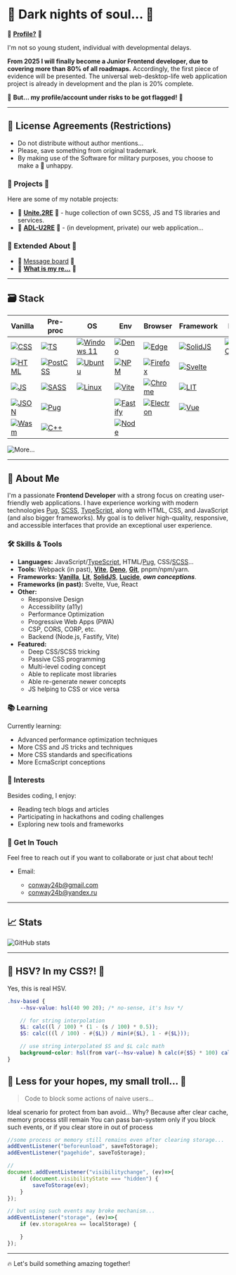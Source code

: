 # 🖤 Dark nights of soul... 🖤

💼 **[Profile?](https://github.com/unit-404)** 💼

I'm not so young student, individual with developmental delays.

**From 2025 I will finally become a Junior Frontend developer, due to covering more than 80% of all roadmaps.** Accordingly, the first piece of evidence will be presented. The universal web-desktop-life web application project is already in development and the plan is 20% complete.

🚩 **But... my profile/account under risks to be got flagged!** 🚩

---

## 📑 License Agreements (Restrictions)

- Do not distribute without author mentions...
- Please, save something from original trademark.
- By making use of the Software for military purposes, you choose to make a 🐰 unhappy.

### 🎯 Projects 🎯

Here are some of my notable projects:

- 🎸 **[Unite.2RE](https://github.com/orgs/unite-2-re/repositories)** 🎸 - huge collection of own SCSS, JS and TS libraries and services.
- 🌃 **[ADL-U2RE](https://github.com/C24N/ADL.U2RE)** 🌃 - (in development, private) our web application...

### 📌 Extended About 📌

- 📩 [Message board](https://github.com/unit-404/unit-404/discussions) 📩
- 🚩 **[What is my re...](https://github.com/unit-404/unit-404/blob/main/ABOUT.md)** 🚩

---

## 🗃️ Stack

| Vanilla | Pre-proc | OS | Env | Browser | Framework | IDE |
| --- | --- | --- | --- | --- | --- | --- |
| [![CSS](https://img.shields.io/badge/CSS3-1572B6?style=for-the-badge&logo=css3&logoColor=white)](https://www.w3.org/Style/CSS/) | [![TS](https://img.shields.io/badge/TypeScript-007ACC?style=for-the-badge&logo=typescript&logoColor=white)](https://www.typescriptlang.org/) | [![Windows 11](https://img.shields.io/badge/Windows_11-0078d4?style=for-the-badge&logo=windows-11&logoColor=white)](https://www.microsoft.com/windows/) | [![Deno](https://img.shields.io/badge/Deno-464647?style=for-the-badge&logo=deno&logoColor=white)](https://deno.com/) | [![Edge](https://img.shields.io/badge/Microsoft_Edge-0078D7?style=for-the-badge&logo=Microsoft-edge&logoColor=white)](https://www.microsoft.com/edge) | [![SolidJS](https://img.shields.io/badge/Solid%20JS-2C4F7C?style=for-the-badge&logo=solid&logoColor=white)](https://www.solidjs.com/) | [![VS Code](https://img.shields.io/badge/VSCode-0078D4?style=for-the-badge&logo=visual%20studio%20code&logoColor=white)](https://code.visualstudio.com/) |
| [![HTML](https://img.shields.io/badge/HTML5-E34F26?style=for-the-badge&logo=html5&logoColor=white)](https://www.w3.org/html/) | [![PostCSS](https://img.shields.io/badge/postcss-DD3A0A?style=for-the-badge&logo=postcss&logoColor=white)](https://postcss.org/) | [![Ubuntu](https://img.shields.io/badge/Ubuntu-E95420?style=for-the-badge&logo=ubuntu&logoColor=white)](https://ubuntu.com/) | [![NPM](https://img.shields.io/badge/npm-CB3837?style=for-the-badge&logo=npm&logoColor=white)](https://www.npmjs.com/) | [![Firefox](https://img.shields.io/badge/Firefox_Browser-FF7139?style=for-the-badge&logo=Firefox-Browser&logoColor=white)](https://www.mozilla.org/firefox/) | [![Svelte](https://img.shields.io/badge/svelte-%23f1413d.svg?style=for-the-badge&logo=svelte&logoColor=white)](https://svelte.dev/) |
| [![JS](https://img.shields.io/badge/JavaScript-323330?style=for-the-badge&logo=javascript&logoColor=F7DF1E)](https://developer.mozilla.org/en-US/docs/Web/JavaScript) | [![SASS](https://img.shields.io/badge/Sass-CC6699?style=for-the-badge&logo=sass&logoColor=white)](https://sass-lang.com/) | [![Linux](https://img.shields.io/badge/Linux-FCC624?style=for-the-badge&logo=linux&logoColor=black)](https://www.kernel.org/) | [![Vite](https://img.shields.io/badge/Vite-B73BFE?style=for-the-badge&logo=vite&logoColor=FFD62E)](https://vitejs.dev/) | [![Chrome](https://img.shields.io/badge/Google_chrome-4285F4?style=for-the-badge&logo=Google-chrome&logoColor=white)](https://www.google.com/chrome/) | [![LIT](https://img.shields.io/badge/lit-324FFF?style=for-the-badge&logo=lit&logoColor=white)](https://lit.dev/) |
| [![JSON](https://img.shields.io/badge/json-5E5C5C?style=for-the-badge&logo=json&logoColor=white)](https://www.json.org/json-en.html) | [![Pug](https://img.shields.io/badge/Pug-E3C29B?style=for-the-badge&logo=pug&logoColor=black)](https://pugjs.org/) | | [![Fastify](https://img.shields.io/badge/fastify-202020?style=for-the-badge&logo=fastify&logoColor=white)](https://fastify.dev/) | [![Electron](https://img.shields.io/badge/Electron-2B2E3A?style=for-the-badge&logo=electron&logoColor=9FEAF9)](https://www.electronjs.org/) | [![Vue](https://img.shields.io/badge/Vue%20js-35495E?style=for-the-badge&logo=vuedotjs&logoColor=4FC08D)](https://vuejs.org/) |
| [![Wasm](https://img.shields.io/badge/WebAssembly-654FF0?style=for-the-badge&logo=WebAssembly&logoColor=white)](https://webassembly.org/) | [![C++](https://img.shields.io/badge/c++-%2300599C.svg?style=for-the-badge&logo=c%2B%2B&logoColor=white)](https://isocpp.org/) | | [![Node](https://img.shields.io/badge/Node%20js-339933?style=for-the-badge&logo=nodedotjs&logoColor=white)](https://nodejs.org/) |  |

![More...](https://img.shields.io/badge/And%20somethings%20over%20more-FF0000?style=for-the-badge&logo=1001tracklists&logoColor=white)

---

## 🚀 About Me

I'm a passionate **Frontend Developer** with a strong focus on creating user-friendly web applications. I have experience working with modern technologies [Pug](https://pugjs.org/), [SCSS](https://sass-lang.com/), [TypeScript](https://www.typescriptlang.org/), along with HTML, CSS, and JavaScript (and also bigger frameworks). My goal is to deliver high-quality, responsive, and accessible interfaces that provide an exceptional user experience.

### 🛠️ Skills & Tools

- **Languages:** JavaScript/[TypeScript](https://www.typescriptlang.org/), HTML/[Pug](https://pugjs.org/), CSS/[SCSS](https://sass-lang.com/)...
- **Tools:** Webpack (in past), **[Vite](https://vite.dev/)**, **[Deno](https://deno.com/)**, **[Git](https://git-scm.com/)**, pnpm/npm/yarn.
- **Frameworks:** **[Vanilla](https://vanilla-js.com/)**, **[Lit](https://lit.dev/)**, **[SolidJS](https://solidjs.com/)**, **[Lucide](https://lucide.dev/)**, ***own conceptions***.
- **Frameworks (in past):** Svelte, Vue, React
- **Other:**
  - Responsive Design
  - Accessibility (a11y)
  - Performance Optimization
  - Progressive Web Apps (PWA)
  - CSP, CORS, CORP, etc.
  - Backend (Node.js, Fastify, Vite)
- **Featured:**
  - Deep CSS/SCSS tricking
  - Passive CSS programming
  - Multi-level coding concept
  - Able to replicate most libraries
  - Able re-generate newer concepts
  - JS helping to CSS or vice versa

### 📚 Learning

Currently learning:

- Advanced performance optimization techniques
- More CSS and JS tricks and techniques
- More CSS standards and specifications
- More EcmaScript conceptions

### 🎨 Interests

Besides coding, I enjoy:

- Reading tech blogs and articles
- Participating in hackathons and coding challenges
- Exploring new tools and frameworks

### 💓 Get In Touch

Feel free to reach out if you want to collaborate or just chat about tech!

- Email:

  - <conway24b@gmail.com>
  - <conway24b@yandex.ru>

---

## 📈 Stats

![GitHub stats](https://github-readme-stats.vercel.app/api?username=unit-404&show_icons=true&theme=radical)

---

## 🌈 HSV? In my CSS?! 🌈

Yes, this is real HSV.

```scss
.hsv-based {
    --hsv-value: hsl(40 90 20); /* no-sense, it's hsv */

    // for string interpolation
    $L: calc((l / 100) * (1 - (s / 100) * 0.5));
    $S: calc(((l / 100) - #{$L}) / min(#{$L}, 1 - #{$L}));

    // use string interpolated $S and $L calc math
    background-color: hsl(from var(--hsv-value) h calc(#{$S} * 100) calc(#{$L} * 100));
}
```

## 🔰 Less for your hopes, my small troll... 🔰

> Code to block some actions of naive users...

Ideal scenario for protect from ban avoid...
Why? Because after clear cache, memory process still remain
You can pass ban-system only if you block such events, or if you clear store in out of process

```js
//some process or memory still remains even after clearing storage...
addEventListener("beforeunload", saveToStorage);
addEventListener("pagehide", saveToStorage);

//
document.addEventListener("visibilitychange", (ev)=>{
    if (document.visibilityState === "hidden") {
        saveToStorage(ev);
    }
});

// but using such events may broke mechanism...
addEventListener("storage", (ev)=>{
    if (ev.storageArea == localStorage) {

    }
});
```

---

🔥 Let's build something amazing together!
